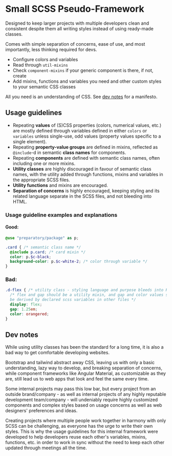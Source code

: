 # Small SCSS Pseudo-Framework

Designed to keep larger projects with multiple developers clean and consistent
despite them all writing styles instead of using ready-made classes.

Comes with simple separation of concerns, ease of use, and most importantly,
less thinking required for devs.

* Configure colors and variables
* Read through `util-mixins`
* Check `component-mixins` if your generic component is there, if not, create
* Add mixins, functions and variables you need and other custom styles to your 
semantic CSS classes

All you need is an understanding of CSS.
See [dev notes](#dev-notes) for a manifesto.

## Usage guidelines

* Repeating **values** of (S)CSS properties (colors, numerical values, etc.) are 
mostly defined through variables defined in either `colors` or `variables` unless 
single-use, odd values (property values specific to a single element).
* Repeating **property-value groups** are defined in mixins, reflected as `@include`-d
in semantic **class names** for components.
* Repeating **components** are defined with semantic class names, often including one or
more mixins.
* **Utility classes** are highly discouraged in favour of semantic class names, with
the utility added through functions, mixins and variables in the appropriate SCSS files.
* **Utility functions** and mixins are encouraged.
* **Separation of concerns** is highly encouraged, keeping styling and its related language
separate in the SCSS files, and not bleeding into HTML.

### Usage guideline examples and explanations

#### Good:

```scss
@use "preparatory/package" as p;

.card { /* semantic class name */
  @include p.card; /* card mixin */
  color: p.$c-black;
  background-color: p.$c-white-2; /* color through variable */
}
```
### Bad:
```scss
.d-flex { /* utility class - styling language and purpose bleeds into HTML */
  /* flex and gap should be a utility mixin, and gap and color values should 
  be derived by declared scss variables in other files */
  display: flex;
  gap: 1.25em;
  color: orangered;
}
```

## Dev notes

While using utility classes has been the standard for a long time, it is also
a bad way to get comfortable developing websites.

Bootstrap and tailwind abstract away CSS, leaving us with only a basic understanding,
lazy way to develop, and breaking separation of concerns, while component frameworks 
like Angular Material, as customizable as they are, still lead us to web apps that 
look and feel the same every time.

Some internal projects may pass this low bar, but every project from an outside 
brand/company - as well as internal projects of any highly reputable development 
team/company - will undeniably require highly customized components and complex 
styles based on usage concerns as well as web designers' preferences and ideas.

Creating projects where multiple people work together in harmony with only SCSS
can be challenging, as everyone has the urge to write their own styles. This is
why the usage guidelines for this internal framework were developed to help developers
reuse each other's variables, mixins, functions, etc. in order to work in sync
without the need to keep each other updated through meetings all the time.


